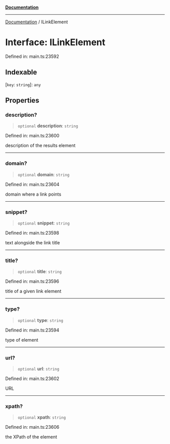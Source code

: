[**Documentation**](../README.md)

***

[Documentation](../README.md) / ILinkElement

# Interface: ILinkElement

Defined in: main.ts:23592

## Indexable

\[`key`: `string`\]: `any`

## Properties

### description?

> `optional` **description**: `string`

Defined in: main.ts:23600

description of the results element

***

### domain?

> `optional` **domain**: `string`

Defined in: main.ts:23604

domain where a link points

***

### snippet?

> `optional` **snippet**: `string`

Defined in: main.ts:23598

text alongside the link title

***

### title?

> `optional` **title**: `string`

Defined in: main.ts:23596

title of a given link element

***

### type?

> `optional` **type**: `string`

Defined in: main.ts:23594

type of element

***

### url?

> `optional` **url**: `string`

Defined in: main.ts:23602

URL

***

### xpath?

> `optional` **xpath**: `string`

Defined in: main.ts:23606

the XPath of the element
